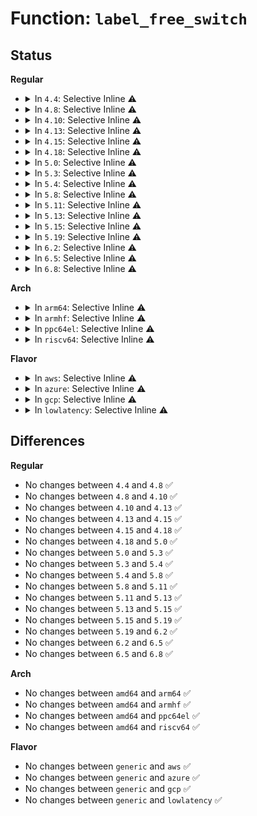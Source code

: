 # Function: <code>label_free_switch</code>

## Status
<b>Regular</b>
<ul>
<li>
<details>
<summary>In <code>4.4</code>: Selective Inline ⚠️</summary>

```c
void label_free_switch(struct aa_label *label);
```

**Collision:** Unique Static

**Inline:** Selective

**Transformation:** False

**Instances:**

```
In security/apparmor/label.c (ffffffff813897b0)
Location: security/apparmor/label.c:346
Inline: True
Direct callers:
  - security/apparmor/label.c:aa_label_kref
  - security/apparmor/label.c:label_free_rcu
```
**Symbols:**

```
ffffffff813897b0-ffffffff81389809: label_free_switch (STB_LOCAL)
```
</details>
</li>
<li>
<details>
<summary>In <code>4.8</code>: Selective Inline ⚠️</summary>

```c
void label_free_switch(struct aa_label *label);
```

**Collision:** Unique Static

**Inline:** Selective

**Transformation:** False

**Instances:**

```
In security/apparmor/label.c (ffffffff813c43a0)
Location: security/apparmor/label.c:346
Inline: True
Direct callers:
  - security/apparmor/label.c:aa_label_kref
  - security/apparmor/label.c:label_free_rcu
```
**Symbols:**

```
ffffffff813c43a0-ffffffff813c43f9: label_free_switch (STB_LOCAL)
```
</details>
</li>
<li>
<details>
<summary>In <code>4.10</code>: Selective Inline ⚠️</summary>

```c
void label_free_switch(struct aa_label *label);
```

**Collision:** Unique Static

**Inline:** Selective

**Transformation:** False

**Instances:**

```
In security/apparmor/label.c (ffffffff813db9b0)
Location: security/apparmor/label.c:353
Inline: True
Direct callers:
  - security/apparmor/label.c:aa_label_kref
  - security/apparmor/label.c:label_free_rcu
```
**Symbols:**

```
ffffffff813db9b0-ffffffff813dba09: label_free_switch (STB_LOCAL)
```
</details>
</li>
<li>
<details>
<summary>In <code>4.13</code>: Selective Inline ⚠️</summary>

```c
void label_free_switch(struct aa_label *label);
```

**Collision:** Unique Static

**Inline:** Selective

**Transformation:** False

**Instances:**

```
In security/apparmor/label.c (ffffffff813eceb0)
Location: security/apparmor/label.c:357
Inline: True
Direct callers:
  - security/apparmor/label.c:aa_label_kref
  - security/apparmor/label.c:label_free_rcu
```
**Symbols:**

```
ffffffff813eceb0-ffffffff813ecf09: label_free_switch (STB_LOCAL)
```
</details>
</li>
<li>
<details>
<summary>In <code>4.15</code>: Selective Inline ⚠️</summary>

```c
void label_free_switch(struct aa_label *label);
```

**Collision:** Unique Static

**Inline:** Selective

**Transformation:** False

**Instances:**

```
In security/apparmor/label.c (ffffffff81414810)
Location: security/apparmor/label.c:357
Inline: True
Direct callers:
  - security/apparmor/label.c:aa_label_kref
  - security/apparmor/label.c:label_free_rcu
```
**Symbols:**

```
ffffffff81414810-ffffffff81414869: label_free_switch (STB_LOCAL)
```
</details>
</li>
<li>
<details>
<summary>In <code>4.18</code>: Selective Inline ⚠️</summary>

```c
void label_free_switch(struct aa_label *label);
```

**Collision:** Unique Static

**Inline:** Selective

**Transformation:** False

**Instances:**

```
In security/apparmor/label.c (ffffffff81446bd0)
Location: security/apparmor/label.c:357
Inline: True
Direct callers:
  - security/apparmor/label.c:aa_label_kref
  - security/apparmor/label.c:label_free_rcu
  - security/apparmor/label.c:label_free_rcu
```
**Symbols:**

```
ffffffff81446bd0-ffffffff81446c29: label_free_switch (STB_LOCAL)
```
</details>
</li>
<li>
<details>
<summary>In <code>5.0</code>: Selective Inline ⚠️</summary>

```c
void label_free_switch(struct aa_label *label);
```

**Collision:** Unique Static

**Inline:** Selective

**Transformation:** False

**Instances:**

```
In security/apparmor/label.c (ffffffff814638c0)
Location: security/apparmor/label.c:357
Inline: True
Direct callers:
  - security/apparmor/label.c:aa_label_kref
  - security/apparmor/label.c:label_free_rcu
  - security/apparmor/label.c:label_free_rcu
```
**Symbols:**

```
ffffffff814638c0-ffffffff81463919: label_free_switch (STB_LOCAL)
```
</details>
</li>
<li>
<details>
<summary>In <code>5.3</code>: Selective Inline ⚠️</summary>

```c
void label_free_switch(struct aa_label *label);
```

**Collision:** Unique Static

**Inline:** Selective

**Transformation:** False

**Instances:**

```
In security/apparmor/label.c (ffffffff81490b70)
Location: security/apparmor/label.c:353
Inline: True
Direct callers:
  - security/apparmor/label.c:aa_label_kref
  - security/apparmor/label.c:label_free_rcu
  - security/apparmor/label.c:label_free_rcu
```
**Symbols:**

```
ffffffff81490b70-ffffffff81490bcd: label_free_switch (STB_LOCAL)
```
</details>
</li>
<li>
<details>
<summary>In <code>5.4</code>: Selective Inline ⚠️</summary>

```c
void label_free_switch(struct aa_label *label);
```

**Collision:** Unique Static

**Inline:** Selective

**Transformation:** False

**Instances:**

```
In security/apparmor/label.c (ffffffff814aaa20)
Location: security/apparmor/label.c:347
Inline: True
Direct callers:
  - security/apparmor/label.c:aa_label_kref
  - security/apparmor/label.c:label_free_rcu
  - security/apparmor/label.c:label_free_rcu
```
**Symbols:**

```
ffffffff814aaa20-ffffffff814aaa7d: label_free_switch (STB_LOCAL)
```
</details>
</li>
<li>
<details>
<summary>In <code>5.8</code>: Selective Inline ⚠️</summary>

```c
void label_free_switch(struct aa_label *label);
```

**Collision:** Unique Static

**Inline:** Selective

**Transformation:** False

**Instances:**

```
In security/apparmor/label.c (ffffffff81508f80)
Location: security/apparmor/label.c:348
Inline: True
Direct callers:
  - security/apparmor/label.c:__aa_labelset_update_subtree
  - security/apparmor/label.c:__aa_labelset_update_subtree
  - security/apparmor/label.c:__label_update
  - security/apparmor/label.c:aa_label_strn_parse
  - security/apparmor/label.c:aa_label_printk
  - security/apparmor/label.c:aa_label_printk
  - security/apparmor/label.c:aa_label_seq_print
  - security/apparmor/label.c:aa_label_seq_print
  - security/apparmor/label.c:aa_label_audit
  - security/apparmor/label.c:aa_label_audit
  - security/apparmor/label.c:aa_label_merge
  - security/apparmor/label.c:aa_label_merge
  - security/apparmor/label.c:aa_label_merge
  - security/apparmor/label.c:aa_label_find_merge
  - security/apparmor/label.c:aa_label_find_merge
  - security/apparmor/label.c:aa_vec_find_or_create_label
  - security/apparmor/label.c:aa_label_replace
  - security/apparmor/label.c:label_free_rcu
  - security/apparmor/label.c:label_free_rcu
  - security/apparmor/label.c:aa_label_destroy
  - security/apparmor/label.c:aa_vec_unique
  - security/apparmor/label.c:aa_vec_unique
  - security/apparmor/label.c:aa_proxy_kref
```
**Symbols:**

```
ffffffff81508f80-ffffffff81508fe7: label_free_switch (STB_LOCAL)
```
</details>
</li>
<li>
<details>
<summary>In <code>5.11</code>: Selective Inline ⚠️</summary>

```c
void label_free_switch(struct aa_label *label);
```

**Collision:** Unique Static

**Inline:** Selective

**Transformation:** False

**Instances:**

```
In security/apparmor/label.c (ffffffff81525f40)
Location: security/apparmor/label.c:348
Inline: True
Direct callers:
  - security/apparmor/label.c:__aa_labelset_update_subtree
  - security/apparmor/label.c:__aa_labelset_update_subtree
  - security/apparmor/label.c:__label_update
  - security/apparmor/label.c:aa_label_strn_parse
  - security/apparmor/label.c:aa_label_printk
  - security/apparmor/label.c:aa_label_printk
  - security/apparmor/label.c:aa_label_seq_print
  - security/apparmor/label.c:aa_label_seq_print
  - security/apparmor/label.c:aa_label_audit
  - security/apparmor/label.c:aa_label_audit
  - security/apparmor/label.c:aa_label_merge
  - security/apparmor/label.c:aa_label_merge
  - security/apparmor/label.c:aa_label_merge
  - security/apparmor/label.c:aa_label_find_merge
  - security/apparmor/label.c:aa_label_find_merge
  - security/apparmor/label.c:aa_vec_find_or_create_label
  - security/apparmor/label.c:aa_label_replace
  - security/apparmor/label.c:label_free_rcu
  - security/apparmor/label.c:label_free_rcu
  - security/apparmor/label.c:aa_label_destroy
  - security/apparmor/label.c:aa_vec_unique
  - security/apparmor/label.c:aa_vec_unique
  - security/apparmor/label.c:__aa_proxy_redirect
  - security/apparmor/label.c:aa_proxy_kref
```
**Symbols:**

```
ffffffff81525f40-ffffffff81525fa7: label_free_switch (STB_LOCAL)
```
</details>
</li>
<li>
<details>
<summary>In <code>5.13</code>: Selective Inline ⚠️</summary>

```c
void label_free_switch(struct aa_label *label);
```

**Collision:** Unique Static

**Inline:** Selective

**Transformation:** False

**Instances:**

```
In security/apparmor/label.c (ffffffff8152b8d0)
Location: security/apparmor/label.c:348
Inline: True
Direct callers:
  - security/apparmor/label.c:__labelset_update
  - security/apparmor/label.c:__labelset_update
  - security/apparmor/label.c:__label_update
  - security/apparmor/label.c:aa_label_strn_parse
  - security/apparmor/label.c:aa_label_printk
  - security/apparmor/label.c:aa_label_printk
  - security/apparmor/label.c:aa_label_seq_print
  - security/apparmor/label.c:aa_label_seq_print
  - security/apparmor/label.c:aa_label_audit
  - security/apparmor/label.c:aa_label_audit
  - security/apparmor/label.c:aa_label_merge
  - security/apparmor/label.c:aa_label_merge
  - security/apparmor/label.c:aa_label_merge
  - security/apparmor/label.c:aa_label_find_merge
  - security/apparmor/label.c:aa_label_find_merge
  - security/apparmor/label.c:aa_vec_find_or_create_label
  - security/apparmor/label.c:aa_label_replace
  - security/apparmor/label.c:label_free_rcu
  - security/apparmor/label.c:label_free_rcu
  - security/apparmor/label.c:aa_label_destroy
  - security/apparmor/label.c:aa_vec_unique
  - security/apparmor/label.c:aa_vec_unique
  - security/apparmor/label.c:__aa_proxy_redirect
  - security/apparmor/label.c:aa_proxy_kref
```
**Symbols:**

```
ffffffff8152b8d0-ffffffff8152b937: label_free_switch (STB_LOCAL)
```
</details>
</li>
<li>
<details>
<summary>In <code>5.15</code>: Selective Inline ⚠️</summary>

```c
void label_free_switch(struct aa_label *label);
```

**Collision:** Unique Static

**Inline:** Selective

**Transformation:** False

**Instances:**

```
In security/apparmor/label.c (ffffffff81589cb0)
Location: security/apparmor/label.c:348
Inline: True
Direct callers:
  - security/apparmor/label.c:__labelset_update
  - security/apparmor/label.c:__labelset_update
  - security/apparmor/label.c:__label_update
  - security/apparmor/label.c:aa_label_strn_parse
  - security/apparmor/label.c:aa_label_printk
  - security/apparmor/label.c:aa_label_printk
  - security/apparmor/label.c:aa_label_seq_print
  - security/apparmor/label.c:aa_label_seq_print
  - security/apparmor/label.c:aa_label_audit
  - security/apparmor/label.c:aa_label_audit
  - security/apparmor/label.c:aa_label_merge
  - security/apparmor/label.c:aa_label_merge
  - security/apparmor/label.c:aa_label_merge
  - security/apparmor/label.c:aa_label_find_merge
  - security/apparmor/label.c:aa_label_find_merge
  - security/apparmor/label.c:aa_vec_find_or_create_label
  - security/apparmor/label.c:aa_label_replace
  - security/apparmor/label.c:label_free_rcu
  - security/apparmor/label.c:label_free_rcu
  - security/apparmor/label.c:aa_label_destroy
  - security/apparmor/label.c:aa_vec_unique
  - security/apparmor/label.c:aa_vec_unique
  - security/apparmor/label.c:__aa_proxy_redirect
  - security/apparmor/label.c:aa_proxy_kref
```
**Symbols:**

```
ffffffff81589cb0-ffffffff81589d17: label_free_switch (STB_LOCAL)
```
</details>
</li>
<li>
<details>
<summary>In <code>5.19</code>: Selective Inline ⚠️</summary>

```c
void label_free_switch(struct aa_label *label);
```

**Collision:** Unique Static

**Inline:** Selective

**Transformation:** False

**Instances:**

```
In security/apparmor/label.c (ffffffff8162ae30)
Location: security/apparmor/label.c:351
Inline: True
Direct callers:
  - security/apparmor/label.c:__labelset_update
  - security/apparmor/label.c:__labelset_update
  - security/apparmor/label.c:__label_update
  - security/apparmor/label.c:aa_label_strn_parse
  - security/apparmor/label.c:aa_label_printk
  - security/apparmor/label.c:aa_label_seq_print
  - security/apparmor/label.c:aa_label_audit
  - security/apparmor/label.c:aa_label_merge
  - security/apparmor/label.c:aa_label_merge
  - security/apparmor/label.c:aa_label_merge
  - security/apparmor/label.c:aa_label_find_merge
  - security/apparmor/label.c:aa_label_find_merge
  - security/apparmor/label.c:aa_vec_find_or_create_label
  - security/apparmor/label.c:aa_label_replace
  - security/apparmor/label.c:label_free_rcu
  - security/apparmor/label.c:label_free_rcu
  - security/apparmor/label.c:aa_label_destroy
  - security/apparmor/label.c:aa_vec_unique
  - security/apparmor/label.c:aa_vec_unique
  - security/apparmor/label.c:__aa_proxy_redirect
  - security/apparmor/label.c:aa_proxy_kref
  - security/apparmor/label.c:aa_get_current_ns
```
**Symbols:**

```
ffffffff8162ae30-ffffffff8162aeae: label_free_switch (STB_LOCAL)
```
</details>
</li>
<li>
<details>
<summary>In <code>6.2</code>: Selective Inline ⚠️</summary>

```c
void label_free_switch(struct aa_label *label);
```

**Collision:** Unique Static

**Inline:** Selective

**Transformation:** False

**Instances:**

```
In security/apparmor/label.c (ffffffff816df680)
Location: security/apparmor/label.c:351
Inline: True
Direct callers:
  - security/apparmor/label.c:__labelset_update
  - security/apparmor/label.c:__labelset_update
  - security/apparmor/label.c:__label_update
  - security/apparmor/label.c:aa_label_strn_parse
  - security/apparmor/label.c:aa_label_printk
  - security/apparmor/label.c:aa_label_seq_print
  - security/apparmor/label.c:aa_label_audit
  - security/apparmor/label.c:aa_label_merge
  - security/apparmor/label.c:aa_label_merge
  - security/apparmor/label.c:aa_label_merge
  - security/apparmor/label.c:aa_label_find_merge
  - security/apparmor/label.c:aa_label_find_merge
  - security/apparmor/label.c:aa_vec_find_or_create_label
  - security/apparmor/label.c:aa_label_replace
  - security/apparmor/label.c:label_free_rcu
  - security/apparmor/label.c:label_free_rcu
  - security/apparmor/label.c:aa_label_destroy
  - security/apparmor/label.c:aa_vec_unique
  - security/apparmor/label.c:aa_vec_unique
  - security/apparmor/label.c:__aa_proxy_redirect
  - security/apparmor/label.c:aa_proxy_kref
  - security/apparmor/label.c:aa_get_current_ns
```
**Symbols:**

```
ffffffff816df680-ffffffff816df6fe: label_free_switch (STB_LOCAL)
```
</details>
</li>
<li>
<details>
<summary>In <code>6.5</code>: Selective Inline ⚠️</summary>

```c
void label_free_switch(struct aa_label *label);
```

**Collision:** Unique Static

**Inline:** Selective

**Transformation:** False

**Instances:**

```
In security/apparmor/label.c (ffffffff81718cd0)
Location: security/apparmor/label.c:351
Inline: True
Direct callers:
  - security/apparmor/label.c:__labelset_update
  - security/apparmor/label.c:__labelset_update
  - security/apparmor/label.c:__label_update
  - security/apparmor/label.c:aa_label_strn_parse
  - security/apparmor/label.c:aa_label_printk
  - security/apparmor/label.c:aa_label_seq_print
  - security/apparmor/label.c:aa_label_audit
  - security/apparmor/label.c:aa_label_merge
  - security/apparmor/label.c:aa_label_merge
  - security/apparmor/label.c:aa_label_merge
  - security/apparmor/label.c:aa_label_find_merge
  - security/apparmor/label.c:aa_label_find_merge
  - security/apparmor/label.c:aa_vec_find_or_create_label
  - security/apparmor/label.c:aa_label_replace
  - security/apparmor/label.c:label_free_rcu
  - security/apparmor/label.c:label_free_rcu
  - security/apparmor/label.c:aa_label_destroy
  - security/apparmor/label.c:aa_vec_unique
  - security/apparmor/label.c:aa_vec_unique
  - security/apparmor/label.c:__aa_proxy_redirect
  - security/apparmor/label.c:aa_proxy_kref
  - security/apparmor/label.c:aa_get_current_ns
```
**Symbols:**

```
ffffffff81718cd0-ffffffff81718d4e: label_free_switch (STB_LOCAL)
```
</details>
</li>
<li>
<details>
<summary>In <code>6.8</code>: Selective Inline ⚠️</summary>

```c
void label_free_switch(struct aa_label *label);
```

**Collision:** Unique Static

**Inline:** Selective

**Transformation:** False

**Instances:**

```
In security/apparmor/label.c (ffffffff81757760)
Location: security/apparmor/label.c:357
Inline: True
Direct callers:
  - security/apparmor/label.c:__labelset_update
  - security/apparmor/label.c:__labelset_update
  - security/apparmor/label.c:__label_update
  - security/apparmor/label.c:aa_label_strn_parse
  - security/apparmor/label.c:aa_label_printk
  - security/apparmor/label.c:aa_label_seq_print
  - security/apparmor/label.c:aa_label_audit
  - security/apparmor/label.c:aa_label_merge
  - security/apparmor/label.c:aa_label_merge
  - security/apparmor/label.c:aa_label_merge
  - security/apparmor/label.c:aa_label_find_merge
  - security/apparmor/label.c:aa_label_find_merge
  - security/apparmor/label.c:aa_vec_find_or_create_label
  - security/apparmor/label.c:aa_label_replace
  - security/apparmor/label.c:label_free_rcu
  - security/apparmor/label.c:label_free_rcu
  - security/apparmor/label.c:aa_label_destroy
  - security/apparmor/label.c:aa_vec_unique
  - security/apparmor/label.c:aa_vec_unique
  - security/apparmor/label.c:__aa_proxy_redirect
  - security/apparmor/label.c:aa_proxy_kref
  - security/apparmor/label.c:aa_get_current_ns
```
**Symbols:**

```
ffffffff81757760-ffffffff817577de: label_free_switch (STB_LOCAL)
```
</details>
</li>
</ul>
<b>Arch</b>
<ul>
<li>
<details>
<summary>In <code>arm64</code>: Selective Inline ⚠️</summary>

```c
void label_free_switch(struct aa_label *label);
```

**Collision:** Unique Static

**Inline:** Selective

**Transformation:** False

**Instances:**

```
In security/apparmor/label.c (ffff8000105a1be8)
Location: security/apparmor/label.c:347
Inline: True
Direct callers:
  - security/apparmor/label.c:aa_label_kref
  - security/apparmor/label.c:label_free_rcu
  - security/apparmor/label.c:label_free_rcu
```
**Symbols:**

```
ffff8000105a1be8-ffff8000105a1c6c: label_free_switch (STB_LOCAL)
```
</details>
</li>
<li>
<details>
<summary>In <code>armhf</code>: Selective Inline ⚠️</summary>

```c
void label_free_switch(struct aa_label *label);
```

**Collision:** Unique Static

**Inline:** Selective

**Transformation:** False

**Instances:**

```
In security/apparmor/label.c (c0752310)
Location: security/apparmor/label.c:347
Inline: True
Direct callers:
  - security/apparmor/label.c:aa_label_kref
  - security/apparmor/label.c:label_free_rcu
```
**Symbols:**

```
c0752310-c0752380: label_free_switch (STB_LOCAL)
```
</details>
</li>
<li>
<details>
<summary>In <code>ppc64el</code>: Selective Inline ⚠️</summary>

```c
void label_free_switch(struct aa_label *label);
```

**Collision:** Unique Static

**Inline:** Selective

**Transformation:** False

**Instances:**

```
In security/apparmor/label.c (c00000000071c950)
Location: security/apparmor/label.c:347
Inline: True
Direct callers:
  - security/apparmor/label.c:aa_label_kref
  - security/apparmor/label.c:label_free_rcu
  - security/apparmor/label.c:label_free_rcu
```
**Symbols:**

```
c00000000071c950-c00000000071ca38: label_free_switch (STB_LOCAL)
```
</details>
</li>
<li>
<details>
<summary>In <code>riscv64</code>: Selective Inline ⚠️</summary>

```c
void label_free_switch(struct aa_label *label);
```

**Collision:** Unique Static

**Inline:** Selective

**Transformation:** False

**Instances:**

```
In security/apparmor/label.c (ffffffe0003ec41a)
Location: security/apparmor/label.c:347
Inline: True
Direct callers:
  - security/apparmor/label.c:aa_label_kref
  - security/apparmor/label.c:label_free_rcu
  - security/apparmor/label.c:label_free_rcu
```
**Symbols:**

```
ffffffe0003ec41a-ffffffe0003ec498: label_free_switch (STB_LOCAL)
```
</details>
</li>
</ul>
<b>Flavor</b>
<ul>
<li>
<details>
<summary>In <code>aws</code>: Selective Inline ⚠️</summary>

```c
void label_free_switch(struct aa_label *label);
```

**Collision:** Unique Static

**Inline:** Selective

**Transformation:** False

**Instances:**

```
In security/apparmor/label.c (ffffffff814a3000)
Location: security/apparmor/label.c:347
Inline: True
Direct callers:
  - security/apparmor/label.c:aa_label_kref
  - security/apparmor/label.c:label_free_rcu
  - security/apparmor/label.c:label_free_rcu
```
**Symbols:**

```
ffffffff814a3000-ffffffff814a305d: label_free_switch (STB_LOCAL)
```
</details>
</li>
<li>
<details>
<summary>In <code>azure</code>: Selective Inline ⚠️</summary>

```c
void label_free_switch(struct aa_label *label);
```

**Collision:** Unique Static

**Inline:** Selective

**Transformation:** False

**Instances:**

```
In security/apparmor/label.c (ffffffff81493a20)
Location: security/apparmor/label.c:347
Inline: True
Direct callers:
  - security/apparmor/label.c:aa_label_kref
  - security/apparmor/label.c:label_free_rcu
  - security/apparmor/label.c:label_free_rcu
```
**Symbols:**

```
ffffffff81493a20-ffffffff81493a7d: label_free_switch (STB_LOCAL)
```
</details>
</li>
<li>
<details>
<summary>In <code>gcp</code>: Selective Inline ⚠️</summary>

```c
void label_free_switch(struct aa_label *label);
```

**Collision:** Unique Static

**Inline:** Selective

**Transformation:** False

**Instances:**

```
In security/apparmor/label.c (ffffffff8149f0a0)
Location: security/apparmor/label.c:347
Inline: True
Direct callers:
  - security/apparmor/label.c:aa_label_kref
  - security/apparmor/label.c:label_free_rcu
  - security/apparmor/label.c:label_free_rcu
```
**Symbols:**

```
ffffffff8149f0a0-ffffffff8149f0fd: label_free_switch (STB_LOCAL)
```
</details>
</li>
<li>
<details>
<summary>In <code>lowlatency</code>: Selective Inline ⚠️</summary>

```c
void label_free_switch(struct aa_label *label);
```

**Collision:** Unique Static

**Inline:** Selective

**Transformation:** False

**Instances:**

```
In security/apparmor/label.c (ffffffff814b76d0)
Location: security/apparmor/label.c:347
Inline: True
Direct callers:
  - security/apparmor/label.c:aa_label_kref
  - security/apparmor/label.c:label_free_rcu
  - security/apparmor/label.c:label_free_rcu
```
**Symbols:**

```
ffffffff814b76d0-ffffffff814b772d: label_free_switch (STB_LOCAL)
```
</details>
</li>
</ul>

## Differences
<b>Regular</b>
<ul>
<li>
No changes between <code>4.4</code> and <code>4.8</code> ✅
</li>
<li>
No changes between <code>4.8</code> and <code>4.10</code> ✅
</li>
<li>
No changes between <code>4.10</code> and <code>4.13</code> ✅
</li>
<li>
No changes between <code>4.13</code> and <code>4.15</code> ✅
</li>
<li>
No changes between <code>4.15</code> and <code>4.18</code> ✅
</li>
<li>
No changes between <code>4.18</code> and <code>5.0</code> ✅
</li>
<li>
No changes between <code>5.0</code> and <code>5.3</code> ✅
</li>
<li>
No changes between <code>5.3</code> and <code>5.4</code> ✅
</li>
<li>
No changes between <code>5.4</code> and <code>5.8</code> ✅
</li>
<li>
No changes between <code>5.8</code> and <code>5.11</code> ✅
</li>
<li>
No changes between <code>5.11</code> and <code>5.13</code> ✅
</li>
<li>
No changes between <code>5.13</code> and <code>5.15</code> ✅
</li>
<li>
No changes between <code>5.15</code> and <code>5.19</code> ✅
</li>
<li>
No changes between <code>5.19</code> and <code>6.2</code> ✅
</li>
<li>
No changes between <code>6.2</code> and <code>6.5</code> ✅
</li>
<li>
No changes between <code>6.5</code> and <code>6.8</code> ✅
</li>
</ul>
<b>Arch</b>
<ul>
<li>
No changes between <code>amd64</code> and <code>arm64</code> ✅
</li>
<li>
No changes between <code>amd64</code> and <code>armhf</code> ✅
</li>
<li>
No changes between <code>amd64</code> and <code>ppc64el</code> ✅
</li>
<li>
No changes between <code>amd64</code> and <code>riscv64</code> ✅
</li>
</ul>
<b>Flavor</b>
<ul>
<li>
No changes between <code>generic</code> and <code>aws</code> ✅
</li>
<li>
No changes between <code>generic</code> and <code>azure</code> ✅
</li>
<li>
No changes between <code>generic</code> and <code>gcp</code> ✅
</li>
<li>
No changes between <code>generic</code> and <code>lowlatency</code> ✅
</li>
</ul>
